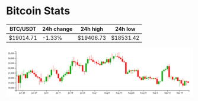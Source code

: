 # Bitcoin Stats

BTC/USDT|24h change|24h high|24h low|
|---|---|---|---|
|$19014.71|-1.33%|$19406.73|$18531.42|

<img src="./chart.svg">
